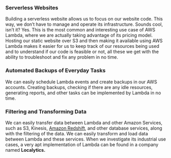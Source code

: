 ### Serverless Websites
Building a serverless website allows us to focus on our website code. This way, we don’t have to manage and operate its infrastructure. Sounds cool, isn’t it? Yes. This is the most common and interesting use case of AWS Lambda, where we are actually taking advantage of its pricing model. Hosting our static website over S3 and then making it available using AWS Lambda makes it easier for us to keep track of our resources being used and to understand if our code is feasible or not, all these we get with the ability to troubleshoot and fix any problem in no time.

### Automated Backups of Everyday Tasks
We can easily schedule Lambda events and create backups in our AWS accounts. Creating backups, checking if there are any idle resources, generating reports, and other tasks can be implemented by Lambda in no time.

### Filtering and Transforming Data
We can easily transfer data between Lambda and other Amazon Services, such as S3, Kinesis, [Amazon Redshift](https://intellipaat.com/blog/what-is-amazon-redshift-in-aws/), and other database services, along with the filtering of the data. We can easily transform and load data between Lambda and these services. When we investigate its industrial use cases, a very apt implementation of Lambda can be found in a company named **Localytics.**